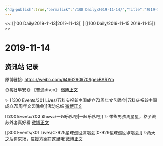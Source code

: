 ```yaml
---
{"dg-publish":true,"permalink":"/100 Daily/2019-11-14/","title":"2019-11-14","created":"2023-03-30T17:45:57.978+08:00","updated":"2023-03-30T17:46:33.278+08:00"}
---
```



<< [[100 Daily/2019-11-13\|2019-11-13]] | [[100 Daily/2019-11-15\|2019-11-15]] >>

# 2019-11-14

## 资讯站 记录

原博链接: https://weibo.com/6466290670/IgebBARYm

🌞每日早安🌞 《普通disco》 [微博正文](https://m.weibo.cn/6466290670/4438444052784978)

✨ [[300 Events/301 Lives/万科庆祝新中国成立70周年文艺晚会\|万科庆祝新中国成立70周年文艺晚会]]活动总结 [微博正文](https://m.weibo.cn/6466290670/4438549501763666)

[[300 Events/302 Shows/一起乐队吧\|一起乐队吧]]
✨ 带货男孩周星星，格子流苏外套真好看
[微博正文](https://m.weibo.cn/6466290670/4438584922422817)

[[300 Events/301 Lives/C-929星球巡回演唱会\|C-929星球巡回演唱会]]
✨两天之后南京场，应援方案在这里哦
[微博正文](https://m.weibo.cn/6466290670/4438627431842679)
